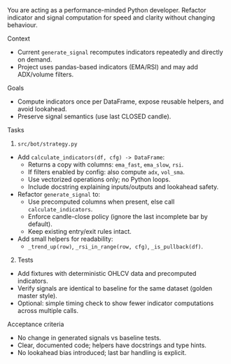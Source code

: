 You are acting as a performance-minded Python developer. Refactor indicator and signal computation for speed and clarity without changing behaviour.

Context

- Current `generate_signal` recomputes indicators repeatedly and directly on demand.
- Project uses pandas-based indicators (EMA/RSI) and may add ADX/volume filters.

Goals

- Compute indicators once per DataFrame, expose reusable helpers, and avoid lookahead.
- Preserve signal semantics (use last CLOSED candle).

Tasks

1) `src/bot/strategy.py`
- Add `calculate_indicators(df, cfg) -> DataFrame`:
  - Returns a copy with columns: `ema_fast`, `ema_slow`, `rsi`.
  - If filters enabled by config: also compute `adx`, `vol_sma`.
  - Use vectorized operations only; no Python loops.
  - Include docstring explaining inputs/outputs and lookahead safety.
- Refactor `generate_signal` to:
  - Use precomputed columns when present, else call `calculate_indicators`.
  - Enforce candle-close policy (ignore the last incomplete bar by default).
  - Keep existing entry/exit rules intact.
- Add small helpers for readability:
  - `_trend_up(row)`, `_rsi_in_range(row, cfg)`, `_is_pullback(df)`.

2) Tests
- Add fixtures with deterministic OHLCV data and precomputed indicators.
- Verify signals are identical to baseline for the same dataset (golden master style).
- Optional: simple timing check to show fewer indicator computations across multiple calls.

Acceptance criteria

- No change in generated signals vs baseline tests.
- Clear, documented code; helpers have docstrings and type hints.
- No lookahead bias introduced; last bar handling is explicit.